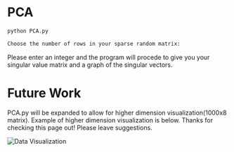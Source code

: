 # PCA

```bash
python PCA.py
```
```bash
Choose the number of rows in your sparse random matrix:
```
Please enter an integer and the program will procede to give you your singular value matrix and a graph of the singular vectors. 

# Future Work
PCA.py will be expanded to allow for higher dimension visualization(1000x8 matrix). Example of higher dimension visualization is below. Thanks for checking this page out! Please leave suggestions.

![Data Visualization](https://github.com/mridulsar/Big-Data/blob/master/PCA_1000x8_matrix.png)
